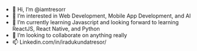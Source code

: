 - 👋 Hi, I’m @iamtresorr
- 👀 I’m interested in Web Development, Mobile App Development, and AI
- 🌱 I’m currently learning Javascript and looking forward to learning ReactJS, React Native, and Python
- 💞️ I’m looking to collaborate on anything really
- 📫 Linkedin.com/in/iradukundatresor/

<!---
iamtresorr/iamtresorr is a ✨ special ✨ repository because its `README.md` (this file) appears on your GitHub profile.
You can click the Preview link to take a look at your changes.
--->
